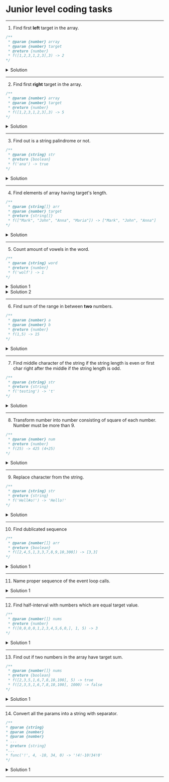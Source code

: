 # Junior level coding tasks

---

1. Find first **left** target in the array.
```javascript
/**
 * @param {number} array
 * @param {number} target
 * @return {number}
 * f([1,2,3,1,2,3],3) -> 2
*/
```

<details>
<summary>Solution</summary>
<pre>
<script>
  function findFirstLeft(array, target) {
    for (let i = 0; i < array.length; i++) {
      if (array[i] === target) return i;
    }
    return -1;
  }
  console.log(findFirstLeft([1,2,3,1,2,3], 3));
</script>
<div>Complexity:</div>
<p><strong>O(n)</strong></p>
</pre>
</details>

---

2. Find first **right** target in the array.
```javascript
/**
 * @param {number} array
 * @param {number} target
 * @return {number} 
 * f([1,2,3,1,2,3],3) -> 5
*/
```

<details>
<summary>Solution</summary>
<pre>
<script>
  function findFirstRight(array, target) {
    let counter = -1;
    for (let i = 0; i < array.length; i++) {
      if (array[i] === target) counter = i;
    }
    return counter;
  }
  console.log(findFirstRight([1,2,3,1,2,3], 3));
</script>
<div>Complexity:</div>
<p><strong>O(n)</strong></p>
</pre>
</details>

---

3. Find out is a string palindrome or not.
```javascript
/**
 * @param {string} str
 * @return {boolean}
 * f('ana') -> true
*/
```

<details>
<summary>Solution</summary>
<pre>
<script>
  function isPalindrome = (str) => {
    str = str.toLowerCase();
    return str === str.split("").reverse().join("");
  };
  console.log(isPalindrome('ana')); // true
</script>
<div>Complexity:</div>
<p><strong>O(n)</strong></p>
</pre>
</details>

---

4. Find elements of array having target's length.
```javascript
/**
 * @param {string[]} arr
 * @param {number} target
 * @return {string[]}
 * f(["Mark", "John", "Anna", "Maria"]) -> ["Mark", "John", "Anna"]
*/
```

<details>
<summary>Solution</summary>
<pre>
<script>
  function findByParam(arr, target) {
    return arr.filter((elem) => elem.length === target);
  }
  console.log(findByParam(["Mark", "John", "Anna", "Maria"]));
</script>
<div>Complexity:</div>
<p><strong>O(n)</strong></p>
</pre>
</details>

---

5. Count amount of vowels in the word.
```javascript
/**
 * @param {string} word
 * @return {number}
 * f('wolf') -> 1
*/
```

<details>
<summary>Solution 1</summary>
<pre>
<script>
  function vowelsCounter(word) {
    const VOWELS = ['a','e','i','o','u'];
    let counter = 0;
    for (let i = 0; i < word.length; i++) {
      if (VOWELS.includes(word[i])) counter++;
    }
    return counter;
  }
  console.log(vowelsCounter('wolf'));
</script>
<div>Complexity:</div>
<p><strong>O(n)</strong></p>
</pre>
</details>

<details>
<summary>Solution 2</summary>
<pre>
<script>
  function vowelsCounter(word) {
    const matched = word.match(/[aeiou]/gi);
    return matched ? matched.length : 0;
  }
  console.log(vowelsCounter('wolf'));
</script>
<div>Complexity:</div>
<p><strong>O(n)</strong></p>
</pre>
</details>

---

6. Find sum of the range in between **two** numbers.
```javascript
/**
 * @param {number} a
 * @param {number} b
 * @return {number}
 * f(1,5) -> 15
*/
```

<details>
<summary>Solution</summary>
<pre>
<script>
  function getSumOfTwoNumsRange(a,b) {
    const start = a > b ? b : a;
    const end = a > b ? a : b;
    let counter = 0;
    for (let i = start; i <= end; i++) {
      counter += i;
    }
    return counter;
  }
  console.log(getSumOfTwoNumsRange(1,5));
</script>
<div>Complexity:</div>
<p><strong>O(n)</strong></p>
</pre>
</details>

---

7. Find middle character of the string if the string length is even or first char right after the middle if the string length is odd.
```javascript
/**
 * @param {string} str
 * @return {string}
 * f('testing') -> 't'
*/
```

<details>
<summary>Solution</summary>
<pre>
<script>
  function findMiddle(str) {
    const isEven = str.length % 2 === 0 ? true : false;
    const oddMiddle = str[(str.length - 1) / 2];
    const evenMiddle = str[str.length / 2];
    return isEven ? evenMiddle : oddMiddle;
  }
  console.log(findMiddle('test'));
  console.log(findMiddle('testing'));
</script>
<div>Complexity:</div>
<p><strong>O(n)</strong></p>
</pre>
</details>

---

8. Transform number into number consisting of square of each number. Number must be more than 9.
```javascript
/**
 * @param {number} num
 * @return {number}
 * f(25) -> 425 (4+25)
*/
```

<details>
<summary>Solution</summary>
<pre>
<script>
const squareDigits = (num) => {
  return +num
    .toString()
    .split('')
    .map(n => n * n)
    .join('')
};
console.log(squareDigits(25));
</script>
<div>Complexity:</div>
<p><strong>O(n)</strong></p>
</pre>
</details>

---

9. Replace character from the string.
```javascript
/**
 * @param {string} str
 * @return {string}
 * f('Hell#o!') -> 'Hello!'
*/
```

<details>
<summary>Solution</summary>
<pre>
<script>
const removeChar = (str) => {
  return str.replace(/#/gi,'');
};
console.log(removeChar('Hell#o!'));
</script>
<div>Complexity:</div>
<p><strong>O(n)</strong></p>
</pre>
</details>

---

10. Find dublicated sequence
```javascript
/**
 * @param {number[]} arr
 * @return {boolean}
 * f([2,4,5,1,3,3,7,8,9,10,300]) -> [3,3]
*/
```

<details>
<summary>Solution 1</summary>
<pre>
<script>
  function isRepeat(arr) {
    if (Array.isArray(arr)) {
      for (let i = 1; i < arr.length; i++) {
        const prev = arr[i - 1];
        if (prev === arr[i]) return true;
      }
    }
    return false;
  }
  console.log(isRepeat(''));
  console.log(isRepeat([2,4,5,1,3,45,7,8,9,10,300]));
  console.log(isRepeat([1,1,2,4,5,1,3,3,7,8,9,10,300]));
  console.log(isRepeat([2,4,5,1,3,3,7,8,9,10,300]));
</script>
<div>Complexity:</div>
<p><strong>O(n - 1)</strong></p>
</pre>
</details>

---

11. Name proper sequence of the event loop calls.

<details>
<summary>Solution 1</summary>
<pre>
<script>
  new  Promise(function(resolve, reject) {
    return new Promise(function(resolve, reject) {
      return resolve(setTimeout(function() {
        console.log(1)
      }, 1000));
    })
  });
  new  Promise(function(resolve, reject) {
    return resolve(console.log(2));
  });
  console.log(3);
  var promise = new Promise(function(resolve, reject) {
    return reject(console.log(4));
  });
  setTimeout(function() {
    console.log(5);
  },0)
  function main() {
    console.log(6);
  }
  promise.then(function(success) {
    console.log(7);
  }, function (error) {
    console.log(8);
  });
</script>
<div>Complexity:</div>
<p><strong></strong></p>
</pre>
</details>

---

12. Find half-interval with numbers which are equal target value.

```javascript
/**
 * @param {number[]} nums
 * @return {number}
 * f([0,0,0,0,1,2,3,4,5,6,0,], 1, 5) -> 3
*/
```

<details>
<summary>Solution 1</summary>
<pre>
<script>
  const nums = [0,0,0,0,1,2,3,4,5,6,0,];
  function countZeros(arr, l, r) {
    let counter = 0;
    for (let i = l; i < r; i++) {
      if (arr[i] === 0) counter++;
    }
    return counter;
  }
  console.log(countZeros(nums, 1,5));
</script>
<div>Complexity:</div>
<p><strong>O(N*M)</strong></p>
</pre>
</details>

---

13. Find out if two numbers in the array have target sum.

```javascript
/**
 * @param {number[]} nums
 * @return {boolean}
 * f([2,3,5,1,6,7,8,10,100], 5) -> true
 * f([2,3,5,1,6,7,8,10,100], 1000) -> false
*/
```

<details>
<summary>Solution 1</summary>
<pre>
<script>
  const nums = [2,3,5,1,6,7,8,10,100];
  function isHaveSum(arr, target) {
    for (let i = 0; i < arr.length; i++) {
      for (let j = 0; j < arr.length; j++) {
        if (arr[i] + arr[j] === target) return true;
      }
    }
    return false;
  }
  console.log(isHaveSum(nums, 5));
  console.log(isHaveSum(nums, 1000));
</script>
<div>Complexity:</div>
<p><strong>O(N^2)</strong></p>
</pre>
</details>

---

14. Convert all the params into a string with separator.

```javascript
/**
* @param {string}
* @param {number}
* @param {number}
* ...
* @return {string}
*...
* func('!', 4, -10, 34, 0) -> '!4!-10!34!0'
*/
```

<details>
<summary>Solution 1</summary>
<pre>
<script>
  function withSeparator(...rest) {
    const [separator, ...values] = rest;
    return separator + values.join(separator);
  };
  console.log(withSeparator('!', 4, -10, 34, 0));
</script>
<div>Complexity:</div>
<p><strong></strong></p>
</pre>
</details>

---